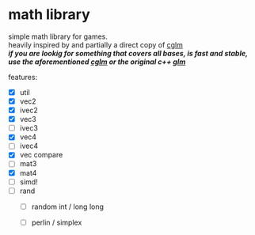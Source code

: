 
# math library


simple math library for games. <br>
heavily inspired by and partially a direct copy of [cglm](https://github.com/recp/cglm) <br>
_**if you are lookig for something that covers all bases, is fast and stable, <br>
use the aforementioned [cglm](https://github.com/recp/cglm) or the original c++ [glm](https://github.com/Groovounet/glm)**_

features:
  - [x] util 
  - [x] vec2
  - [x] ivec2
  - [x] vec3
  - [ ] ivec3
  - [x] vec4
  - [ ] ivec4
  - [x] vec compare
  - [ ] mat3
  - [x] mat4
  - [ ] simd!
  - [ ] rand
    - [ ] random int / long long
    - [ ] perlin / simplex

